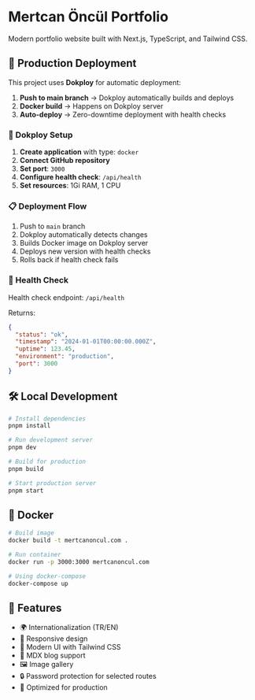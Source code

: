 # Mertcan Öncül Portfolio

Modern portfolio website built with Next.js, TypeScript, and Tailwind CSS.

## 🚀 Production Deployment

This project uses **Dokploy** for automatic deployment:

1. **Push to main branch** → Dokploy automatically builds and deploys
2. **Docker build** → Happens on Dokploy server
3. **Auto-deploy** → Zero-downtime deployment with health checks

### 🔧 Dokploy Setup

1. **Create application** with type: `docker`
2. **Connect GitHub repository**
3. **Set port**: `3000`
4. **Configure health check**: `/api/health`
5. **Set resources**: 1Gi RAM, 1 CPU

### 📋 Deployment Flow

1. Push to `main` branch
2. Dokploy automatically detects changes
3. Builds Docker image on Dokploy server
4. Deploys new version with health checks
5. Rolls back if health check fails

### 🏥 Health Check

Health check endpoint: `/api/health`

Returns:
```json
{
  "status": "ok",
  "timestamp": "2024-01-01T00:00:00.000Z",
  "uptime": 123.45,
  "environment": "production",
  "port": 3000
}
```

## 🛠️ Local Development

```bash
# Install dependencies
pnpm install

# Run development server
pnpm dev

# Build for production
pnpm build

# Start production server
pnpm start
```

## 🐳 Docker

```bash
# Build image
docker build -t mertcanoncul.com .

# Run container
docker run -p 3000:3000 mertcanoncul.com

# Using docker-compose
docker-compose up
```

## 📱 Features

- 🌍 Internationalization (TR/EN)
- 📱 Responsive design
- 🎨 Modern UI with Tailwind CSS
- 📝 MDX blog support
- 🖼️ Image gallery
- 🔒 Password protection for selected routes
- 🚀 Optimized for production